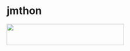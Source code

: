 # jmthon

<p align="left"><a href="https://heroku.com/deploy?template=https://github.com/hdosh6/roz"> <img src="https://img.shields.io/badge/Deploy%20To%20Heroku-purple?style=for-the-badge&logo=heroku" width="320" height="58.45"/></a></p>
